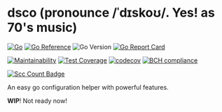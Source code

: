 # dsco (pronounce /ˈdɪskoʊ/. Yes! as 70's music)

[![Go](https://github.com/byte4ever/dsco/actions/workflows/go.yml/badge.svg)](https://github.com/byte4ever/dsco/actions/workflows/go.yml)
[![Go Reference](https://pkg.go.dev/badge/github.com/byte4ever/dsco.svg)](https://pkg.go.dev/github.com/byte4ever/dsco)
![Go Version](https://img.shields.io/badge/go%20version-%3E=1.18-61CFDD.svg?style=flat-square)
[![Go Report Card](https://goreportcard.com/badge/github.com/byte4ever/dsco?style=flat-square)](https://goreportcard.com/report/github.com/byte4ever/dsco)

[![Maintainability](https://api.codeclimate.com/v1/badges/c64776c8e19d20057719/maintainability)](https://codeclimate.com/github/byte4ever/dsco/maintainability)
[![Test Coverage](https://api.codeclimate.com/v1/badges/c64776c8e19d20057719/test_coverage)](https://codeclimate.com/github/byte4ever/dsco/test_coverage)
[![codecov](https://codecov.io/gh/byte4ever/dsco/branch/master/graph/badge.svg?token=E5OURNE56X)](https://codecov.io/gh/byte4ever/dsco)
[![BCH compliance](https://bettercodehub.com/edge/badge/byte4ever/dsco?branch=master)](https://bettercodehub.com/)

[![Scc Count Badge](https://sloc.xyz/github/byte4ever/dsco)](https://github.com/byte4ever/dsco/)


[//]: # ([![Known Vulnerabilities]&#40;https://snyk.io/test/github/byte4ever/dsco/badge.svg&#41;]&#40;https://snyk.io/test/github/byte4ever/dsco&#41;)

[//]: # ([![Foresight Docs]&#40;https://foresight.service.thundra.io/public/api/v1/badge/utilization?repoId=d50e5cf2-5749-4983-8a6b-00e6e12927a2&#41;]&#40;https://foresight.docs.thundra.io/&#41;)

An easy go configuration helper with powerful features.

**WIP**! Not ready now!



